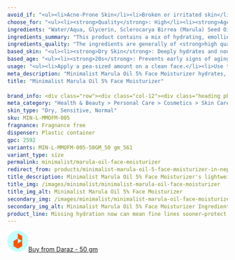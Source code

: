 ```yaml
---
avoid_if: "<ul><li>Acne-Prone Skin</li><li>Broken or irritated skin</li></ul>"
choose_for: "<ul><li><strong>Quality</strong>: High</li><li><strong>Age</strong>: 16+.</li><li><strong>Skin Types</strong>: Dry, Normal, Sensitive.</li><li><strong>Effective For</strong>: Skin Hydration.</li></ul>"
ingredients: "Water/Aqua, Glycerin, Sclerocarya Birrea (Marula) Seed Oil, Methylpropanediol, Dicaprylyl Carbonate, Caprylic/Capric Triglyceride, Butylene Glycol, Cetearyl Alcohol, Glyceryl Stearate, PEG-100 Stearate, Trehalose, Dimethicone, Saccharide Isomerate, Pentylene Glycol, Coco-Caprylate/Caprate, Triheptanoin, C9-12 Alkane, Sodium Hyaluronate, Allantoin, Linoleic Acid, Linolenic Acid, Carbomer, Cetyl Alcohol, Phenoxyethanol, Tocopheryl Acetate, Triethanolamine, Nylon-12, Petrolatum, Hydroxyethyl Acrylate/Sodium Acryloyldimethyl Taurate Copolymer, Ethylhexylglycerin, Butyrospermum Parkii (Shea) Butter, Polyurethane-100, Trisodium Ethylenediamine Disuccinate, Tocopherol, Citric Acid, Sodium Citrate."
ingredients_summary: "This product contains a mix of hydrating, emollient, and conditioning agents, including <strong>water</strong>, <strong>glycerin</strong>, <strong>marula seed oil</strong>, and <strong>shea butter</strong>. It also includes skin-soothing ingredients like <strong>allantoin</strong>, <strong>hyaluronic acid</strong>, and various fatty acids (<strong>linoleic acid</strong> and <strong>linolenic acid</strong>). <strong>Emulsifiers</strong> such as <strong>cetearyl alcohol</strong> and <strong>glyceryl stearate</strong> help to stabilize the formulation, while <strong>dimethicone</strong> provides a smooth texture. Preservatives like <strong>phenoxyethanol</strong> and <strong>ethylhexylglycerin</strong> ensure product longevity, while antioxidants like <strong>tocopherol</strong> (vitamin E) help protect skin."
ingredients_quality: "The ingredients are generally of <strong>high quality</strong>, with a focus on <strong>hydration</strong>, <strong>skin barrier repair</strong>, and <strong>nourishment</strong>. The presence of natural oils like <strong>marula</strong> and <strong>shea butter</strong> suggests a gentle formulation that could be beneficial for dry or sensitive skin. The use of synthetic emollients and preservatives is common for ensuring product stability and effectiveness. Overall, it’s a well-rounded formulation with moisturizing, soothing, and protective properties."
based_skin: "<ul><li><strong>Dry Skin</strong>: Deeply hydrates and nourishes, reducing flakiness.</li><li><strong>Oily Skin</strong>: Balances sebum production without clogging pores.</li><li><strong>Sensitive Skin</strong>: Soothes irritation and calms redness.</li><li><strong>Combination Skin</strong>: Provides hydration to dry areas without making oily areas greasy.</li></ul>"
based_age: "<ul><li><strong>20s</strong>: Prevents early signs of aging and keeps skin hydrated.</li><li><strong>30s</strong>: Boosts skin elasticity and helps reduce fine lines.</li><li><strong>40s & above</strong>: Restores lost moisture and improves skin texture, reducing the appearance of wrinkles.</li></ul>"
usage: "<ul><li>Apply a pea-sized amount on a clean face.</li><li>Use twice daily – morning and night.</li><li>Follow with sunscreen during the day.</li><li>Can be used as a base under makeup.</li></ul>"
meta_description: "Minimalist Marula Oil 5% Face Moisturizer hydrates, improves skin texture, and boosts elasticity, leaving skin soft and radiant. Suitable for all skin types."
title: "Minimalist Marula Oil 5% Face Moisturizer"

brand_info: <div class="row"><div class="col-12"><div class="heading pb-28"><h2>What minimalist stands for</h2></div></div><div class="col-md-3"><div class="mb-40 text-md-left"><h3 class="mb-2">Transparency</h3><p>Full disclosure of ingredients used & their concentration</p></div></div><div class="col-md-3"><div class="mb-40 text-md-left"><h3 class="mb-2">Efficacy</h3><p>Formulations developed in our in-house laboratories</p></div></div><div class="col-md-3"><div class="mb-40 text-md-left"><h3 class="mb-2">Affordable</h3><p>Skincare, accessible to all</p></div></div><div class="col-md-3"><div class="mb-40 text-md-left"><h3 class="mb-2">Only the best</h3><p>Ingredients sourced from across the world</p></div></div></div>
meta_category: "Health & Beauty > Personal Care > Cosmetics > Skin Care > Lotion & Moisturizer"
skin_type: "Dry, Sensitive, Normal"
sku: MIN-L-MMOFM-005
fragnance: Fragnance free
dispenser: Plastic container
gpc: 2592
variants: MIN-L-MMOFM-005-50GM_50 gm_561
variant_type: size
permalink: minimalist/marula-oil-face-moisturizer
redirect_from: products/minimalist-marula-oil-5-face-moisturizer-in-nepal
title_description: Minimalist Marula Oil 5% Face Moisturizer's lightweight, non-greasy moisturizer is infused with 5% Marula Oil, providing intense hydration, improving skin texture, and restoring the skin barrier. Rich in antioxidants, it helps reduce dryness, promotes elasticity, and leaves your skin soft, supple, and radiant.
title_img: /images/minimalist/minimalist-marula-oil-face-moisturizer
title_img_alt: Minimalist Marula Oil 5% Face Moisturizer
secondary_img: /images/minimalist/minimalist-marula-oil-face-moisturizer-ingredients-label
secondary_img_alt: Minimalist Marula Oil 5% Face Moisturizer Ingredients Label
product_line: Missing hydration now can mean fine lines sooner—protect your glow while you can.
---
```

<div class="col-lg-6 col-sm-6 mb-5 mb-lg-0 text-left">
    <p>
        <a href="https://s.daraz.com.np/s.gv3N?cc" class="link-title" title="daraz icon link to product"><img loading="lazy" src="/images/icons/social/daraz-icon.png" alt="daraz icon link to product" class="m-2"
            style="width: 48px;">Buy from Daraz - 50 gm
        </a>
    </p>
</div>